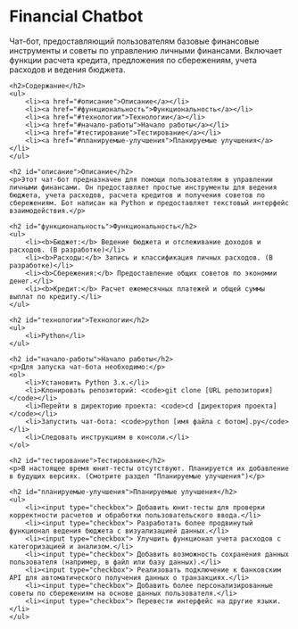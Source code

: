 # Financial Chatbot
<body>
    <p>Чат-бот, предоставляющий пользователям базовые финансовые инструменты и советы по управлению личными финансами. Включает функции расчета кредита, предложения по сбережениям, учета расходов и ведения бюджета.</p>

    <h2>Содержание</h2>
    <ul>
        <li><a href="#описание">Описание</a></li>
        <li><a href="#функциональность">Функциональность</a></li>
        <li><a href="#технологии">Технологии</a></li>
        <li><a href="#начало-работы">Начало работы</a></li>
        <li><a href="#тестирование">Тестирование</a></li>
        <li><a href="#планируемые-улучшения">Планируемые улучшения</a></li>
    </ul>

    <h2 id="описание">Описание</h2>
    <p>Этот чат-бот предназначен для помощи пользователям в управлении личными финансами. Он предоставляет простые инструменты для ведения бюджета, учета расходов, расчета кредитов и получения советов по сбережениям. Бот написан на Python и предоставляет текстовый интерфейс взаимодействия.</p>

    <h2 id="функциональность">Функциональность</h2>
    <ul>
        <li><b>Бюджет:</b> Ведение бюджета и отслеживание доходов и расходов. (В разработке)</li>
        <li><b>Расходы:</b> Запись и классификация личных расходов. (В разработке)</li>
        <li><b>Сбережения:</b> Предоставление общих советов по экономии денег.</li>
        <li><b>Кредит:</b> Расчет ежемесячных платежей и общей суммы выплат по кредиту.</li>
    </ul>

    <h2 id="технологии">Технологии</h2>
    <ul>
        <li>Python</li>
    </ul>

    <h2 id="начало-работы">Начало работы</h2>
    <p>Для запуска чат-бота необходимо:</p>
    <ol>
        <li>Установить Python 3.x.</li>
        <li>Клонировать репозиторий: <code>git clone [URL репозитория]</code></li>
        <li>Перейти в директорию проекта: <code>cd [директория проекта]</code></li>
        <li>Запустить чат-бота: <code>python [имя файла с ботом].py</code></li>
        <li>Следовать инструкциям в консоли.</li>
    </ol>

    <h2 id="тестирование">Тестирование</h2>
    <p>В настоящее время юнит-тесты отсутствуют. Планируется их добавление в будущих версиях. (Смотрите раздел "Планируемые улучшения")</p>

    <h2 id="планируемые-улучшения">Планируемые улучшения</h2>
    <ul>
        <li><input type="checkbox"> Добавить юнит-тесты для проверки корректности расчетов и обработки пользовательского ввода.</li>
        <li><input type="checkbox"> Разработать более продвинутый функционал ведения бюджета с визуализацией данных.</li>
        <li><input type="checkbox"> Улучшить функционал учета расходов с категоризацией и анализом.</li>
        <li><input type="checkbox"> Добавить возможность сохранения данных пользователя (например, в файл или базу данных).</li>
        <li><input type="checkbox"> Реализовать подключение к банковским API для автоматического получения данных о транзакциях.</li>
        <li><input type="checkbox"> Добавить более персонализированные советы по сбережениям на основе данных пользователя.</li>
        <li><input type="checkbox"> Перевести интерфейс на другие языки.</li>
    </ul>

</body>
</html>
